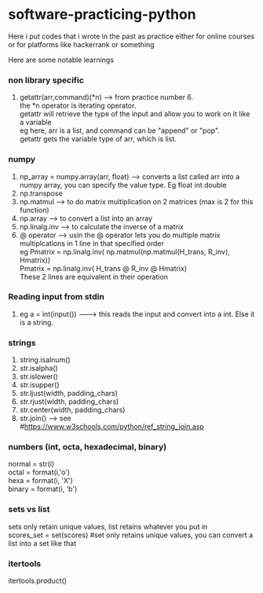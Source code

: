 # software-practicing-python

Here i put codes that i wrote in the past as practice
either for online courses or for platforms like hackerrank or something

Here are some notable learnings

### non library specific
1) getattr(arr,command)(*n) --> from practice number 6.                    
the *n operator is iterating operator.                      
getattr will retrieve the type of the input and allow you to work on it like a variable                       
eg here, arr is a list, and command can be "append" or "pop".                   
getattr gets the variable type of arr, which is list.                 

### numpy
1) np_array = numpy.array(arr, float)  --> converts a list called arr into a numpy array, you can specify the value type. Eg float int double 
2) np.transpose 
3) np.matmul --> to do matrix multiplication on 2 matrices (max is 2 for this function)
4) np.array --> to convert a list into an array 
5) np.linalg.inv --> to calculate the inverse of a matrix
6)  @ operator --> usin the @ operator lets you do multiple matrix multiplcations in 1 line in that specified order                         
     eg   Pmatrix = np.linalg.inv( np.matmul(np.matmul(H_trans, R_inv), Hmatrix))              
          Pmatrix = np.linalg.inv( H_trans @ R_inv @ Hmatrix)              
          These 2 lines are equivalent in their operation             

### Reading input from stdin
1) eg a = int(input())  ---> this reads the input and convert into a int. Else it is a string. 

### strings
1) string.isalnum() 
2) str.isalpha()
3) str.islower()
4) str.isupper()
5) str.ljust(width, padding_chars)
6) str.rjust(width, padding_chars)
7) str.center(width, padding_chars)
8) str.join() --> see #https://www.w3schools.com/python/ref_string_join.asp 

### numbers (int, octa, hexadecimal, binary) 
normal = str(i)               
octal = format(i,'o')                   
hexa = format(i, 'X')              
binary = format(i, 'b')                 

        


### sets vs list
sets only retain unique values, list retains whatever you put in        
scores_set = set(scores)  #set only retains unique values, you can convert a list into a set like that 

### itertools
itertools.product() 

